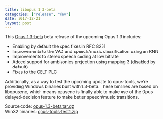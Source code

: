 ```yaml
---
title: libopus 1.3-beta
categories: ["release", "dev"]
date: 2017-12-21
layout: post
---
```


This [Opus 1.3-beta](https://archive.mozilla.org/pub/opus/opus-1.3-beta.tar.gz) beta release
of the upcoming Opus 1.3 includes:
- Enabling by default the spec fixes in RFC 8251
- Improvements to the VAD and speech/music classification using an RNN
- Improvements to stereo speech coding at low bitrate
- Added support for ambisonics projection using mapping 3 (disabled by default)
- Fixes to the CELT PLC

Additionally, as a way to test the upcoming update to opus-tools, we're providing Windows binaries
built with 1.3-beta. These binaries are based on libopusenc, which means opusenc is finally able
to make use of the Opus delayed-decision feature to make better speech/music transitions.

Source code: [opus-1.3-beta.tar.gz](https://archive.mozilla.org/pub/opus/opus-1.3-beta.tar.gz)  
Win32 binaries: [opus-tools-test1.zip](https://archive.mozilla.org/pub/opus/win32/opus-tools-test1.zip)
